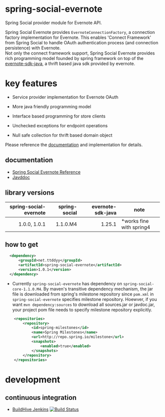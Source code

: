 # spring-social-evernote

Spring Social provider module for Evernote API.

Spring Social Evernote provides `EvernoteConnectionFactory`, a connection factory implementation for Evernote. This enables 'Connect Framework' from Spring Social to handle OAuth authentication process (and connection persistence) with Evernote.  
Not only the connect framework support, Spring Social Evernote provides rich programming model founded by spring framework on top of the [evernote-sdk-java](https://github.com/evernote/evernote-sdk-java/), a thrift based java sdk provided by evernote. 


# key features

- Service provider implementation for Evernote OAuth

- More  java friendly programming model

 - Interface based programming for store clients

 - Unchecked exceptions for endpoint operations

 - Null safe collection for thrift based domain object


Please reference the [documentation](https://github.com/ttddyy/spring-social-evernote/wiki/About) and implementation for details.


## documentation

- [Spring Social Evernote Reference](https://github.com/ttddyy/spring-social-evernote/wiki/About)
- [Javddoc](https://github.com/ttddyy/spring-social-evernote/wiki/Javadoc)

## library versions

| spring-social-evernote | spring-social | evernote-sdk-java |                     note |
| ----------------------:| -------------:| -----------------:| ------------------------ | 
|           1.0.0, 1.0.1 |      1.1.0.M4 |            1.25.1 | *works fine with spring4 |

## how to get


```xml
  <dependency>
      <groupId>net.ttddyy</groupId>
      <artifactId>spring-social-evernote</artifactId>
      <version>1.0.1</version>
  </dependency>
```

* Currently `spring-social-evernote` has dependency on `spring-social-core-1.1.0.M4`. 
By maven's transitive dependency mechanism, the jar file is downloaded from spring's milestone repository since `pom.xml` in `spring-social-evernote` specifies milestone repository.
Hoewver, if you want `mvn dependency:sources` to download all sources.jar or javdoc.jar, your project pom file needs to specify milestone repository explicitly.

```xml
    <repositories>
        <repository>
            <id>spring-milestones</id>
            <name>Spring Milestones</name>
            <url>http://repo.spring.io/milestone</url>
            <snapshots>
                <enabled>true</enabled>
            </snapshots>
        </repository>
    </repositories>
```


# development

## continuous integration

- [BuildHive Jenkins](https://buildhive.cloudbees.com/job/ttddyy/job/spring-social-evernote/)
[![Build Status](https://buildhive.cloudbees.com/job/ttddyy/job/spring-social-evernote/badge/icon)](https://buildhive.cloudbees.com/job/ttddyy/job/spring-social-evernote/)


